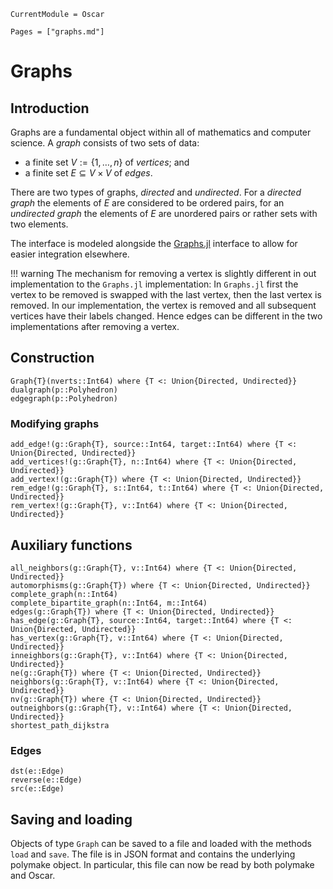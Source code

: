 ```@meta
CurrentModule = Oscar
```

```@contents
Pages = ["graphs.md"]
```

# Graphs

## Introduction

Graphs are a fundamental object within all of mathematics and computer science.
A *graph* consists of two sets of data:

- a finite set $V := \{1,\ldots,n\}$ of *vertices*; and
- a finite set $E \subseteq V\times V$ of *edges*.

There are two types of graphs, *directed* and *undirected*. For a *directed
graph* the elements of $E$ are considered to be ordered pairs, for an
*undirected graph* the elements of $E$ are unordered pairs or rather sets with
two elements.

The interface is modeled alongside the
[Graphs.jl](https://juliagraphs.org/Graphs.jl/dev/) interface to
allow for easier integration elsewhere.

!!! warning
    The mechanism for removing a vertex is slightly different in out
    implementation to the `Graphs.jl` implementation: In `Graphs.jl` first
    the vertex to be removed is swapped with the last vertex, then the last
    vertex is removed. In our implementation, the vertex is removed and all
    subsequent vertices have their labels changed. Hence edges can be different
    in the two implementations after removing a vertex.

## Construction

```@docs
Graph{T}(nverts::Int64) where {T <: Union{Directed, Undirected}}
dualgraph(p::Polyhedron)
edgegraph(p::Polyhedron)
```

### Modifying graphs
```@docs
add_edge!(g::Graph{T}, source::Int64, target::Int64) where {T <: Union{Directed, Undirected}}
add_vertices!(g::Graph{T}, n::Int64) where {T <: Union{Directed, Undirected}}
add_vertex!(g::Graph{T}) where {T <: Union{Directed, Undirected}}
rem_edge!(g::Graph{T}, s::Int64, t::Int64) where {T <: Union{Directed, Undirected}}
rem_vertex!(g::Graph{T}, v::Int64) where {T <: Union{Directed, Undirected}}
```

## Auxiliary functions
```@docs
all_neighbors(g::Graph{T}, v::Int64) where {T <: Union{Directed, Undirected}}
automorphisms(g::Graph{T}) where {T <: Union{Directed, Undirected}}
complete_graph(n::Int64)
complete_bipartite_graph(n::Int64, m::Int64)
edges(g::Graph{T}) where {T <: Union{Directed, Undirected}}
has_edge(g::Graph{T}, source::Int64, target::Int64) where {T <: Union{Directed, Undirected}}
has_vertex(g::Graph{T}, v::Int64) where {T <: Union{Directed, Undirected}}
inneighbors(g::Graph{T}, v::Int64) where {T <: Union{Directed, Undirected}}
ne(g::Graph{T}) where {T <: Union{Directed, Undirected}}
neighbors(g::Graph{T}, v::Int64) where {T <: Union{Directed, Undirected}}
nv(g::Graph{T}) where {T <: Union{Directed, Undirected}}
outneighbors(g::Graph{T}, v::Int64) where {T <: Union{Directed, Undirected}}
shortest_path_dijkstra
```

### Edges
```@docs
dst(e::Edge)
reverse(e::Edge)
src(e::Edge)
```

## Saving and loading

Objects of type `Graph` can be saved to a file and loaded with the methods
`load` and `save`.  The file is in JSON format and contains the underlying
polymake object. In particular, this file can now be read by both polymake and
Oscar.

